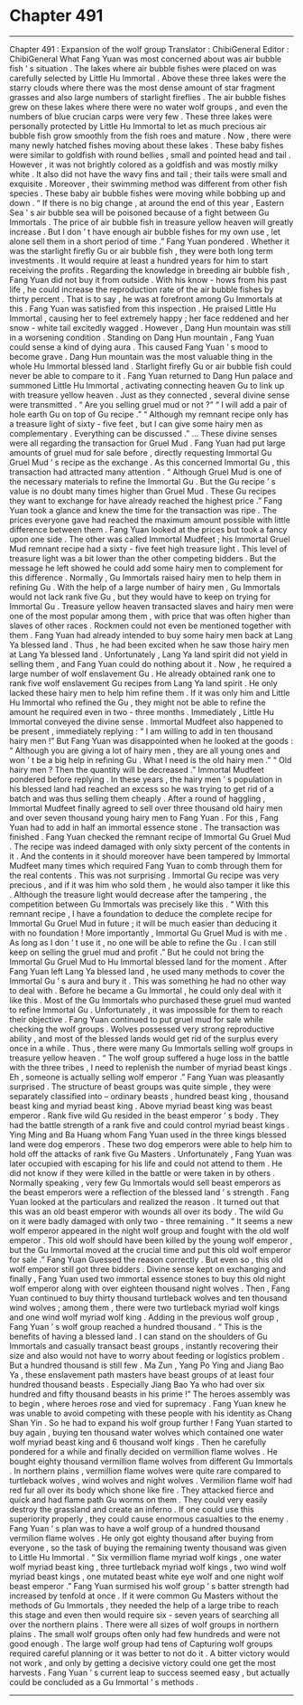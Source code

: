 
# Chapter 491


---

Chapter 491 : Expansion of the wolf group
Translator : ChibiGeneral Editor : ChibiGeneral
What Fang Yuan was most concerned about was air bubble fish ’ s situation .
The lakes where air bubble fishes were placed on was carefully selected by Little Hu Immortal . Above these three lakes were the starry clouds where there was the most dense amount of star fragment grasses and also large numbers of starlight fireflies .
The air bubble fishes grew on these lakes where there were no water wolf groups , and even the numbers of blue crucian carps were very few .
These three lakes were personally protected by Little Hu Immortal to let as much precious air bubble fish grow smoothly from the fish roes and mature .
Now , there were many newly hatched fishes moving about these lakes .
These baby fishes were similar to goldfish with round bellies , small and pointed head and tail . However , it was not brightly colored as a goldfish and was mostly milky white . It also did not have the wavy fins and tail ; their tails were small and exquisite .
Moreover , their swimming method was different from other fish species . These baby air bubble fishes were moving while bobbing up and down .
“ If there is no big change , at around the end of this year , Eastern Sea ’ s air bubble sea will be poisoned because of a fight between Gu Immortals . The price of air bubble fish in treasure yellow heaven will greatly increase . But I don ’ t have enough air bubble fishes for my own use , let alone sell them in a short period of time .” Fang Yuan pondered .
Whether it was the starlight firefly Gu or air bubble fish , they were both long term investments . It would require at least a hundred years for him to start receiving the profits .
Regarding the knowledge in breeding air bubble fish , Fang Yuan did not buy it from outside .
With his know - hows from his past life , he could increase the reproduction rate of the air bubble fishes by thirty percent . That is to say , he was at forefront among Gu Immortals at this .
Fang Yuan was satisfied from this inspection .
He praised Little Hu Immortal , causing her to feel extremely happy ; her face reddened and her snow - white tail excitedly wagged .
However , Dang Hun mountain was still in a worsening condition .
Standing on Dang Hun mountain , Fang Yuan could sense a kind of dying aura . This caused Fang Yuan ’ s mood to become grave .
Dang Hun mountain was the most valuable thing in the whole Hu Immortal blessed land . Starlight firefly Gu or air bubble fish could never be able to compare to it .
Fang Yuan returned to Dang Hun palace and summoned Little Hu Immortal , activating connecting heaven Gu to link up with treasure yellow heaven .
Just as they connected , several divine sense were transmitted .
“ Are you selling gruel mud or not ?”
“ I will add a pair of hole earth Gu on top of Gu recipe .”
“ Although my remnant recipe only has a treasure light of sixty - five feet , but I can give some hairy men as complementary . Everything can be discussed .”
…
These divine senses were all regarding the transaction for Gruel Mud .
Fang Yuan had put large amounts of gruel mud for sale before , directly requesting Immortal Gu Gruel Mud ’ s recipe as the exchange . As this concerned Immortal Gu , this transaction had attracted many attention .
“ Although Gruel Mud is one of the necessary materials to refine the Immortal Gu . But the Gu recipe ’ s value is no doubt many times higher than Gruel Mud . These Gu recipes they want to exchange for have already reached the highest price .”
Fang Yuan took a glance and knew the time for the transaction was ripe .
The prices everyone gave had reached the maximum amount possible with little difference between them . Fang Yuan looked at the prices but took a fancy upon one side .
The other was called Immortal Mudfeet ; his Immortal Gruel Mud remnant recipe had a sixty - five feet high treasure light .
This level of treasure light was a bit lower than the other competing bidders . But the message he left showed he could add some hairy men to complement for this difference .
Normally , Gu Immortals raised hairy men to help them in refining Gu .
With the help of a large number of hairy men , Gu Immortals would not lack rank five Gu , but they would have to keep on trying for Immortal Gu .
Treasure yellow heaven transacted slaves and hairy men were one of the most popular among them , with price that was often higher than slaves of other races . Rockmen could not even be mentioned together with them .
Fang Yuan had already intended to buy some hairy men back at Lang Ya blessed land .
Thus , he had been excited when he saw those hairy men at Lang Ya blessed land . Unfortunately , Lang Ya land spirit did not yield in selling them , and Fang Yuan could do nothing about it .
Now , he required a large number of wolf enslavement Gu .
He already obtained rank one to rank five wolf enslavement Gu recipes from Lang Ya land spirit . He only lacked these hairy men to help him refine them .
If it was only him and Little Hu Immortal who refined the Gu , they might not be able to refine the amount he required even in two - three months .
Immediately , Little Hu Immortal conveyed the divine sense .
Immortal Mudfeet also happened to be present , immediately replying : “ I am willing to add in ten thousand hairy men !”
But Fang Yuan was disappointed when he looked at the goods : “ Although you are giving a lot of hairy men , they are all young ones and won ’ t be a big help in refining Gu . What I need is the old hairy men .”
“ Old hairy men ? Then the quantity will be decreased .” Immortal Mudfeet pondered before replying . In these years , the hairy men ’ s population in his blessed land had reached an excess so he was trying to get rid of a batch and was thus selling them cheaply .
After a round of haggling , Immortal Mudfeet finally agreed to sell over three thousand old hairy men and over seven thousand young hairy men to Fang Yuan .
For this , Fang Yuan had to add in half an immortal essence stone .
The transaction was finished . Fang Yuan checked the remnant recipe of Immortal Gu Gruel Mud .
The recipe was indeed damaged with only sixty percent of the contents in it . And the contents in it should moreover have been tampered by Immortal Mudfeet many times which required Fang Yuan to comb through them for the real contents .
This was not surprising .
Immortal Gu recipe was very precious , and if it was him who sold them , he would also tamper it like this . Although the treasure light would decrease after the tampering , the competition between Gu Immortals was precisely like this .
“ With this remnant recipe , I have a foundation to deduce the complete recipe for Immortal Gu Gruel Mud in future ; it will be much easier than deducing it with no foundation ! More importantly , Immortal Gu Gruel Mud is with me . As long as I don ’ t use it , no one will be able to refine the Gu . I can still keep on selling the gruel mud and profit .”
But he could not bring the Immortal Gu Gruel Mud to Hu Immortal blessed land for the moment . After Fang Yuan left Lang Ya blessed land , he used many methods to cover the Immortal Gu ’ s aura and bury it .
This was something he had no other way to deal with .
Before he became a Gu Immortal , he could only deal with it like this .
Most of the Gu Immortals who purchased these gruel mud wanted to refine Immortal Gu . Unfortunately , it was impossible for them to reach their objective .
Fang Yuan continued to put gruel mud for sale while checking the wolf groups .
Wolves possessed very strong reproductive ability , and most of the blessed lands would get rid of the surplus every once in a while .
Thus , there were many Gu Immortals selling wolf groups in treasure yellow heaven .
“ The wolf group suffered a huge loss in the battle with the three tribes , I need to replenish the number of myriad beast kings . Eh , someone is actually selling wolf emperor .”
Fang Yuan was pleasantly surprised .
The structure of beast groups was quite simple , they were separately classified into – ordinary beasts , hundred beast king , thousand beast king and myriad beast king . Above myriad beast king was beast emperor .
Rank five wild Gu resided in the beast emperor ’ s body . They had the battle strength of a rank five and could control myriad beast kings .
Ying Ming and Ba Huang whom Fang Yuan used in the three kings blessed land were dog emperors . These two dog emperors were able to help him to hold off the attacks of rank five Gu Masters . Unfortunately , Fang Yuan was later occupied with escaping for his life and could not attend to them . He did not know if they were killed in the battle or were taken in by others .
Normally speaking , very few Gu Immortals would sell beast emperors as the beast emperors were a reflection of the blessed land ’ s strength .
Fang Yuan looked at the particulars and realized the reason .
It turned out that this was an old beast emperor with wounds all over its body . The wild Gu on it were badly damaged with only two - three remaining .
“ It seems a new wolf emperor appeared in the night wolf group and fought with the old wolf emperor . This old wolf should have been killed by the young wolf emperor , but the Gu Immortal moved at the crucial time and put this old wolf emperor for sale .” Fang Yuan Guessed the reason correctly .
But even so , this old wolf emperor still got three bidders .
Divine sense kept on exchanging and finally , Fang Yuan used two immortal essence stones to buy this old night wolf emperor along with over eighteen thousand night wolves .
Then , Fang Yuan continued to buy thirty thousand turtleback wolves and ten thousand wind wolves ; among them , there were two turtleback myriad wolf kings and one wind wolf myriad wolf king .
Adding in the previous wolf group , Fang Yuan ’ s wolf group reached a hundred thousand .
“ This is the benefits of having a blessed land . I can stand on the shoulders of Gu Immortals and casually transact beast groups , instantly recovering their size and also would not have to worry about feeding or logistics problem . But a hundred thousand is still few . Ma Zun , Yang Po Ying and Jiang Bao Ya , these enslavement path masters have beast groups of at least four hundred thousand beasts . Especially Jiang Bao Ya who had over six hundred and fifty thousand beasts in his prime !”
The heroes assembly was to begin , where heroes rose and vied for supremacy .
Fang Yuan knew he was unable to avoid competing with these people with his identity as Chang Shan Yin .
So he had to expand his wolf group further !
Fang Yuan started to buy again , buying ten thousand water wolves which contained one water wolf myriad beast king and 6 thousand wolf kings .
Then he carefully pondered for a while and finally decided on vermillion flame wolves .
He bought eighty thousand vermillion flame wolves from different Gu Immortals .
In northern plains , vermillion flame wolves were quite rare compared to turtleback wolves , wind wolves and night wolves .
Vermilion flame wolf had red fur all over its body which shone like fire . They attacked fierce and quick and had flame path Gu worms on them . They could very easily destroy the grassland and create an inferno . If one could use this superiority properly , they could cause enormous casualties to the enemy .
Fang Yuan ’ s plan was to have a wolf group of a hundred thousand vermilion flame wolves . He only got eighty thousand after buying from everyone , so the task of buying the remaining twenty thousand was given to Little Hu Immortal .
“ Six vermillion flame myriad wolf kings , one water wolf myriad beast king , three turtleback myriad wolf kings , two wind wolf myriad beast kings , one mutated beast white eye wolf and one night wolf beast emperor .”
Fang Yuan surmised his wolf group ’ s batter strength had increased by tenfold at once .
If it were common Gu Masters without the methods of Gu Immortals , they needed the help of a large tribe to reach this stage and even then would require six - seven years of searching all over the northern plains .
There were all sizes of wolf groups in northern plains . The small wolf groups often only had few hundreds and were not good enough . The large wolf group had tens of
Capturing wolf groups required careful planning or it was better to not do it . A bitter victory would not work , and only by getting a decisive victory could one get the most harvests .
Fang Yuan ’ s current leap to success seemed easy , but actually could be concluded as a Gu Immortal ’ s methods .

---


